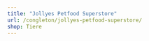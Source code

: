 ```yaml
---
title: "Jollyes Petfood Superstore"
url: /congleton/jollyes-petfood-superstore/
shop: Tiere
---
```

